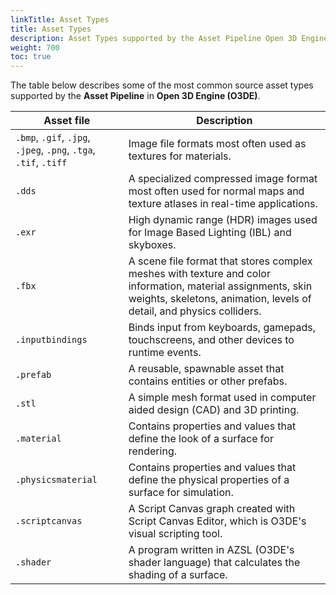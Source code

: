 ```yaml
---
linkTitle: Asset Types 
title: Asset Types 
description: Asset Types supported by the Asset Pipeline Open 3D Engine (O3DE).
weight: 700
toc: true
---
```


The table below describes some of the most common source asset types supported by the **Asset Pipeline** in **Open 3D Engine (O3DE)**.

| Asset file | Description  |
| - | - |
| `.bmp`, `.gif`, `.jpg`, `.jpeg`, `.png`, `.tga`, `.tif`, `.tiff` | Image file formats most often used as textures for materials. |
| `.dds` | A specialized compressed image format most often used for normal maps and texture atlases in real-time applications. |
| `.exr` | High dynamic range (HDR) images used for Image Based Lighting (IBL) and skyboxes. |
| `.fbx` | A scene file format that stores complex meshes with texture and color information, material assignments, skin weights, skeletons, animation, levels of detail, and physics colliders. |
| `.inputbindings` | Binds input from keyboards, gamepads, touchscreens, and other devices to runtime events. |
| `.prefab` | A reusable, spawnable asset that contains entities or other prefabs. |
| `.stl` | A simple mesh format used in computer aided design (CAD) and 3D printing. |
| `.material` | Contains properties and values that define the look of a surface for rendering. |
| `.physicsmaterial` | Contains properties and values that define the physical properties of a surface for simulation. |
| `.scriptcanvas` | A Script Canvas graph created with Script Canvas Editor, which is O3DE's visual scripting tool. |
| `.shader` | A program written in AZSL (O3DE's shader language) that calculates the shading of a surface. |